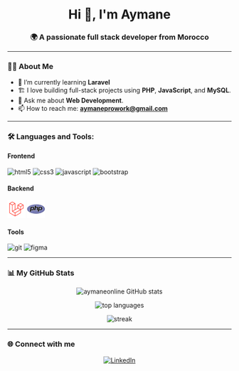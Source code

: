 <h1 align="center">Hi 👋, I'm Aymane</h1>
<h3 align="center">🌍 A passionate full stack developer from Morocco</h3>

---

### 👨‍💻 About Me
- 🌱 I’m currently learning **Laravel**
- 🏗️ I love building full-stack projects using **PHP**, **JavaScript**, and **MySQL**.
- 💬 Ask me about **Web Development**.
- 📫 How to reach me: **aymaneprowork@gmail.com**

---

### 🛠 Languages and Tools:

#### Frontend
<p align="left">
  <img src="https://img.icons8.com/color/480/html-5--v1.png" alt="html5" width="40" height="40"/> 
  <img src="https://img.icons8.com/color/480/css3.png" alt="css3" width="40" height="40"/> 
  <img src="https://img.icons8.com/color/480/javascript--v1.png" alt="javascript" width="40" height="40"/> 
  <img src="https://img.icons8.com/color/480/bootstrap--v2.png" alt="bootstrap" width="40" height="40"/> 
</p>

#### Backend
<p align="left">
  <img src="https://github.com/laravel/art/blob/master/laravel-logo.svg" alt="laravel" width="40" height="40"/> 
  <img src="https://raw.githubusercontent.com/devicons/devicon/master/icons/php/php-original.svg" alt="php" width="40" height="40"/> 
</p>

#### Tools
<p align="left">
  <img src="https://www.vectorlogo.zone/logos/git-scm/git-scm-icon.svg" alt="git" width="40" height="40"/> 
  <img src="https://www.vectorlogo.zone/logos/figma/figma-icon.svg" alt="figma" width="40" height="40"/> 
</p>

---

### 📊 My GitHub Stats
<p align="center">
    <img src="https://github-readme-stats.vercel.app/api?username=aymaneonline&show_icons=true&locale=en" alt="aymaneonline GitHub stats" />
</p>
<p align="center">
    <img src="https://github-readme-stats.vercel.app/api/top-langs?username=aymaneonline&show_icons=true&locale=en&layout=compact" alt="top languages" />
</p>
<p align="center">
    <img src="https://github-readme-streak-stats.herokuapp.com/?user=aymaneonline" alt="streak" />
</p>




---

### 🌐 Connect with me
<p align="center">
    <a href="https://www.linkedin.com/in/aymane-elboudadi-833a6b252/" target="_blank"><img align="center" src="https://img.shields.io/badge/LinkedIn-blue?style=for-the-badge&logo=linkedin" alt="LinkedIn"/></a>
</p>
